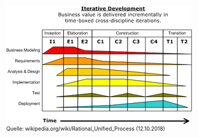 ![RUP-Gebirge.png](images/RUP-Gebirge.png "RUP-Gebirge")
Quelle:  wikipedia.org/wiki/Rational_Unified_Process (12.10.2018)

